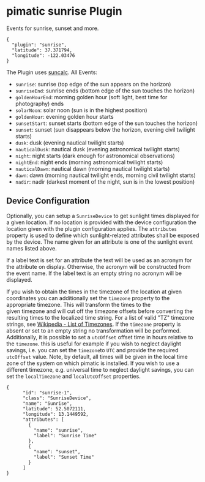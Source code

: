 # pimatic sunrise Plugin

Events for sunrise, sunset and more.

    {
      "plugin": "sunrise",
      "latitude": 37.371794,
      "longitude": -122.03476
    }

The Plugin uses [suncalc](https://github.com/mourner/suncalc). All Events:

  * `sunrise`: sunrise (top edge of the sun appears on the horizon)
  * `sunriseEnd`: sunrise ends (bottom edge of the sun touches the horizon)
  * `goldenHourEnd`: morning golden hour (soft light, best time for photography) ends
  * `solarNoon`: solar noon (sun is in the highest position)
  * `goldenHour`: evening golden hour starts
  * `sunsetStart`: sunset starts (bottom edge of the sun touches the horizon)
  * `sunset`: sunset (sun disappears below the horizon, evening civil twilight starts)
  * `dusk`: dusk (evening nautical twilight starts)
  * `nauticalDusk`: nautical dusk (evening astronomical twilight starts)
  * `night`: night starts (dark enough for astronomical observations)
  * `nightEnd`: night ends (morning astronomical twilight starts)
  * `nauticalDawn`: nautical dawn (morning nautical twilight starts)
  * `dawn`: dawn (morning nautical twilight ends, morning civil twilight starts)
  * `nadir`: nadir (darkest moment of the night, sun is in the lowest position)

## Device Configuration

Optionally, you can setup a `SunriseDevice` to get sunlight times displayed for a given location. If no location is 
provided with the device configuration the location given with the plugin configuration applies. The `attributes` 
property is used to define which sunlight-related attributes shall be exposed by the device. The name given for an 
attribute is one of the sunlight event names listed above. 

If a label text is set for an attribute the text will be used as an acronym for the attribute on display. Otherwise, the 
acronym will be constructed from the event name. If the label text is an empty string no acronym will be displayed.

If you wish to obtain the times in the timezone of the location at given coordinates you can 
additionally set the `timezone` property to the appropriate timezone. This will transform the times to the  
given timezone and will cut off the timezone offsets before converting the resulting times to the localized 
time string. For a list of valid "TZ" timezone strings, see 
[Wikipedia - List of Timezones](https://en.wikipedia.org/wiki/List_of_tz_database_time_zones). If the `timezone` 
property is absent or set to an empty string no transformation will be performed. Additionally, it is possible to set a
`utcOffset` offset time in hours relative to the `timezone`. this is useful for example if you wish to neglect daylight 
savings, i.e. you can set the `timezone`to `UTC` and provide the required `utcOffset` value. Note, by default, all 
times will be given in the local time zone of the system on which pimatic is installed. If you wish to use a different 
timezone, e.g. universal time to neglect daylight savings, you can set the `localTimezone` and `localUtcOffset`
properties.

    {
          "id": "sunrise-1",
          "class": "SunriseDevice",
          "name": "Sunrise",
          "latitude": 52.5072111,
          "longitude": 13.1449592,
          "attributes": [
            {
              "name": "sunrise",
              "label": "Sunrise Time"
            },
            {
              "name": "sunset",
              "label": "Sunset Time"
            }
          ]
    }